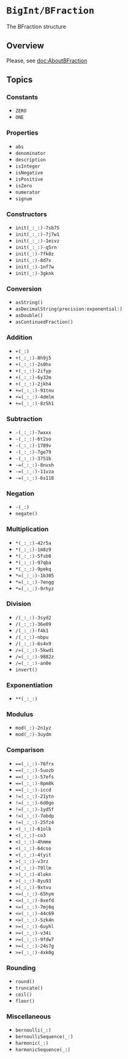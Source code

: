 # ``BigInt/BFraction``

The BFraction structure

## Overview

Please, see <doc:AboutBFraction>

## Topics

### Constants

- ``ZERO``
- ``ONE``

### Properties

- ``abs``
- ``denominator``
- ``description``
- ``isInteger``
- ``isNegative``
- ``isPositive``
- ``isZero``
- ``numerator``
- ``signum``

### Constructors

- ``init(_:_:)-7sb75``
- ``init(_:_:)-7j7w1``
- ``init(_:_:)-1eivz``
- ``init(_:_:)-q5rn``
- ``init(_:)-7fk0z``
- ``init(_:)-8d7x``
- ``init(_:)-1nf7w``
- ``init(_:)-3gknk``

### Conversion

- ``asString()``
- ``asDecimalString(precision:exponential:)``
- ``asDouble()``
- ``asContinuedFraction()``

### Addition

- ``+(_:)``
- ``+(_:_:)-8h9j5``
- ``+(_:_:)-2s0hx``
- ``+(_:_:)-2ifyp``
- ``+(_:_:)-6y32m``
- ``+(_:_:)-2jkh4``
- ``+=(_:_:)-91tnu``
- ``+=(_:_:)-4dmlm``
- ``+=(_:_:)-8z5h1``

### Subtraction

- ``-(_:_:)-7wxxx``
- ``-(_:_:)-6t2so``
- ``-(_:_:)-1789v``
- ``-(_:_:)-7ge79``
- ``-(_:_:)-3751b``
- ``-=(_:_:)-8nvxh``
- ``-=(_:_:)-11vza``
- ``-=(_:_:)-6s118``

### Negation

- ``-(_:)``
- ``negate()``

### Multiplication

- ``*(_:_:)-42r5a``
- ``*(_:_:)-1m8z9``
- ``*(_:_:)-5fsb0``
- ``*(_:_:)-97qba``
- ``*(_:_:)-9pekq``
- ``*=(_:_:)-1b305``
- ``*=(_:_:)-7engg``
- ``*=(_:_:)-9rhyz``

### Division

- ``/(_:_:)-3syd2``
- ``/(_:_:)-36e09``
- ``/(_:_:)-f4k1``
- ``/(_:_:)-nbpu``
- ``/(_:_:)-6s4x9``
- ``/=(_:_:)-5kwdi``
- ``/=(_:_:)-9882z``
- ``/=(_:_:)-an0e``
- ``invert()``

### Exponentiation

- ``**(_:_:)``

### Modulus

- ``mod(_:)-2n1yz``
- ``mod(_:)-3uydm``

### Comparison

- ``==(_:_:)-76frx``
- ``==(_:_:)-5uozb``
- ``==(_:_:)-57efs``
- ``==(_:_:)-8pm8k``
- ``==(_:_:)-iccd``
- ``!=(_:_:)-21ytn``
- ``!=(_:_:)-6d0go``
- ``!=(_:_:)-1yd5f``
- ``!=(_:_:)-7obdp``
- ``!=(_:_:)-25fz4``
- ``<(_:_:)-61olb``
- ``<(_:_:)-co3``
- ``<(_:_:)-4hmme``
- ``<(_:_:)-64cso``
- ``<(_:_:)-4tyit``
- ``>(_:_:)-v3rz``
- ``>(_:_:)-79llm``
- ``>(_:_:)-4lokn``
- ``>(_:_:)-8yu93``
- ``>(_:_:)-9xtvu``
- ``<=(_:_:)-65hym``
- ``<=(_:_:)-8xefd``
- ``<=(_:_:)-7mj6q``
- ``<=(_:_:)-44c69``
- ``<=(_:_:)-5zk4n``
- ``>=(_:_:)-6uyhl``
- ``>=(_:_:)-v34i``
- ``>=(_:_:)-9fdw7``
- ``>=(_:_:)-24s7g``
- ``>=(_:_:)-4xk0g``

### Rounding

- ``round()``
- ``truncate()``
- ``ceil()``
- ``floor()``

### Miscellaneous

- ``bernoulli(_:)``
- ``bernoulliSequence(_:)``
- ``harmonic(_:)``
- ``harmonicSequence(_:)``

